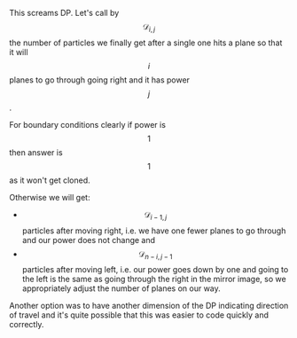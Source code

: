 This screams DP.  Let's call by $$\mathcal{D}_{i, j}$$ the number of particles we finally get after a single one hits a plane so that it will $$i$$ planes to go through going right and it has power $$j$$.

For boundary conditions clearly if power is $$1$$ then answer is $$1$$ as it won't get cloned.

Otherwise we will get:

- $$\mathcal{D}_{i-1, j}$$ particles after moving right, i.e. we have one fewer planes to go through and our power does not change and
- $$\mathcal{D}_{n-i, j-1}$$ particles after moving left, i.e. our power goes down by one and going to the left is the same as going through the right in the mirror image, so we appropriately adjust the number of planes on our way.

Another option was to have another dimension of the DP indicating direction of travel and it's quite possible that this was easier to code quickly and correctly.
